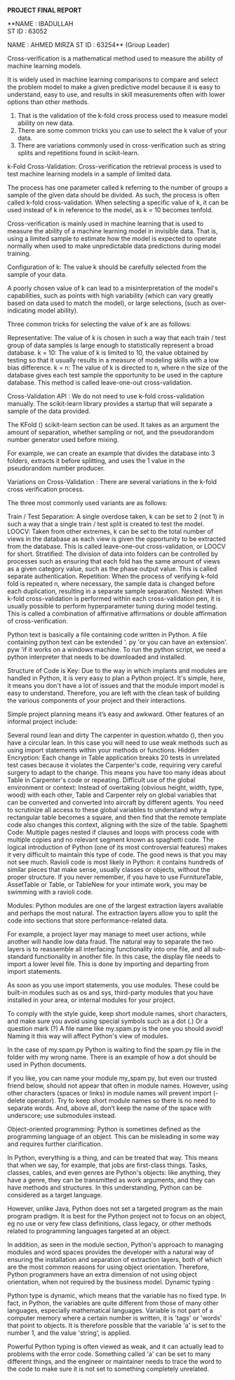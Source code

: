 **PROJECT FINAL REPORT**



**NAME : IBADULLAH  
ST ID : 63052

NAME : AHMED MIRZA
ST ID : 63254** (Group Leader)


Cross-verification is a mathematical method used to measure the ability of machine learning models.

It is widely used in machine learning comparisons to compare and select the problem model to make a given predictive model because it is easy to understand, easy to use, and results in skill measurements often with lower options than other methods.
1) That is the validation of the k-fold cross process used to measure model ability on new data.
2) There are some common tricks you can use to select the k value of your data.
3) There are variations commonly used in cross-verification such as string splits and repetitions found in scikit-learn.

k-Fold Cross-Validation:
Cross-verification the retrieval process is used to test machine learning models in a sample of limited data.

The process has one parameter called k referring to the number of groups a sample of the given data should be divided. As such, the process is often called k-fold cross-validation. When selecting a specific value of k, it can be used instead of k in reference to the model, as k = 10 becomes tenfold.

Cross-verification is mainly used in machine learning that is used to measure the ability of a machine learning model in invisible data. That is, using a limited sample to estimate how the model is expected to operate normally when used to make unpredictable data predictions during model training.

Configuration of k:
The value k should be carefully selected from the sample of your data.

A poorly chosen value of k can lead to a misinterpretation of the model's capabilities, such as points with high variability (which can vary greatly based on data used to match the model), or large selections, (such as over-indicating model ability).

Three common tricks for selecting the value of k are as follows:

Representative: The value of k is chosen in such a way that each train / test group of data samples is large enough to statistically represent a broad database.
k = 10: The value of k is limited to 10, the value obtained by testing so that it usually results in a measure of modeling skills with a low bias difference.
k = n: The value of k is directed to n, where n the size of the database gives each test sample the opportunity to be used in the capture database. This method is called leave-one-out cross-validation.

Cross-Validation API :
We do not need to use k-fold cross-validation manually. The scikit-learn library provides a startup that will separate a sample of the data provided.

The KFold () scikit-learn section can be used. It takes as an argument the amount of separation, whether sampling or not, and the pseudorandom number generator used before mixing.

For example, we can create an example that divides the database into 3 folders, extracts it before splitting, and uses the 1 value in the pseudorandom number producer.

Variations on Cross-Validation :
There are several variations in the k-fold cross verification process.

The three most commonly used variants are as follows:

Train / Test Separation: A single overdose taken, k can be set to 2 (not 1) in such a way that a single train / test split is created to test the model.
LOOCV: 
Taken from other extremes, k can be set to the total number of views in the database as each view is given the opportunity to be extracted from the database. This is called leave-one-out cross-validation, or LOOCV for short.
Stratified:
 The division of data into folders can be controlled by processes such as ensuring that each fold has the same amount of views as a given category value, such as the phase output value. This is called separate authentication.
Repetition:
 When the process of verifying k-fold fold is repeated n, where necessary, the sample data is changed before each duplication, resulting in a separate sample separation.
Nested:
 When k-fold cross-validation is performed within each cross-validation pen, it is usually possible to perform hyperparameter tuning during model testing. This is called a combination of affirmative affirmations or double affirmation of cross-verification.
 
Python text is basically a file containing code written in Python. A file containing python text can be extended '. py 'or you can have an extension'. pyw 'if it works on a windows machine. To run the python script, we need a python interpreter that needs to be downloaded and installed.



Structure of Code is Key:
Due to the way in which implants and modules are handled in Python, it is very easy to plan a Python project. It's simple, here, it means you don't have a lot of issues and that the module import model is easy to understand. Therefore, you are left with the clean task of building the various components of your project and their interactions.

Simple project planning means it’s easy and awkward. Other features of an informal project include:

Several round lean and dirty The carpenter in question.whatdo (), then you have a circular lean. In this case you will need to use weak methods such as using import statements within your methods or functions.
Hidden Encryption: Each change in Table application breaks 20 tests in unrelated test cases because it violates the Carpenter's code, requiring very careful surgery to adapt to the change. This means you have too many ideas about Table in Carpenter's code or repeating.
Difficult use of the global environment or context: Instead of overtaking (obvious height, width, type, wood) with each other, Table and Carpenter rely on global variables that can be converted and converted into aircraft by different agents. You need to scrutinize all access to these global variables to understand why a rectangular table becomes a square, and then find that the remote template code also changes this context, aligning with the size of the table.
Spaghetti Code: Multiple pages nested if clauses and loops with process code with multiple copies and no relevant segment known as spaghetti code. The logical introduction of Python (one of its most controversial features) makes it very difficult to maintain this type of code. The good news is that you may not see much.
Ravioli code is most likely in Python: it contains hundreds of similar pieces that make sense, usually classes or objects, without the proper structure. If you never remember, if you have to use FurnitureTable, AssetTable or Table, or TableNew for your intimate work, you may be swimming with a ravioli code.

Modules: 
Python modules are one of the largest extraction layers available and perhaps the most natural. The extraction layers allow you to split the code into sections that store performance-related data.

For example, a project layer may manage to meet user actions, while another will handle low data fraud. The natural way to separate the two layers is to reassemble all interfacing functionality into one file, and all sub-standard functionality in another file. In this case, the display file needs to import a lower level file. This is done by importing and departing from import statements.

As soon as you use import statements, you use modules. These could be built-in modules such as os and sys, third-party modules that you have installed in your area, or internal modules for your project.

To comply with the style guide, keep short module names, short characters, and make sure you avoid using special symbols such as a dot (.) Or a question mark (?) A file name like my.spam.py is the one you should avoid! Naming it this way will affect Python's view of modules.

In the case of my.spam.py Python is waiting to find the spam.py file in the folder with my wrong name. There is an example of how a dot should be used in Python documents.

If you like, you can name your module my_spam.py, but even our trusted friend below, should not appear that often in module names. However, using other characters (spaces or links) in module names will prevent import (- delete operator). Try to keep short module names so there is no need to separate words. And, above all, don’t keep the name of the space with underscore; use submodules instead.

Object-oriented programming:
Python is sometimes defined as the programming language of an object. This can be misleading in some way and requires further clarification.

In Python, everything is a thing, and can be treated that way. This means that when we say, for example, that jobs are first-class things. Tasks, classes, cables, and even genres are Python's objects: like anything, they have a genre, they can be transmitted as work arguments, and they can have methods and structures. In this understanding, Python can be considered as a target language.

However, unlike Java, Python does not set a targeted program as the main program pradigm. It is best for the Python project not to focus on an object, eg no use or very few class definitions, class legacy, or other methods related to programming languages targeted at an object.

In addition, as seen in the module section, Python's approach to managing modules and word spaces provides the developer with a natural way of ensuring the installation and separation of extraction layers, both of which are the most common reasons for using object orientation. Therefore, Python programmers have an extra dimension of not using object orientation, when not required by the business model.
Dynamic typing :

Python type is dynamic, which means that the variable has no fixed type. In fact, in Python, the variables are quite different from those of many other languages, especially mathematical languages. Variable is not part of a computer memory where a certain number is written, it is 'tags' or 'words' that point to objects. It is therefore possible that the variable 'a' is set to the number 1, and the value 'string', is applied.

Powerful Python typing is often viewed as weak, and it can actually lead to problems with the error code. Something called 'a' can be set to many different things, and the engineer or maintainer needs to trace the word to the code to make sure it is not set to something completely unrelated.



